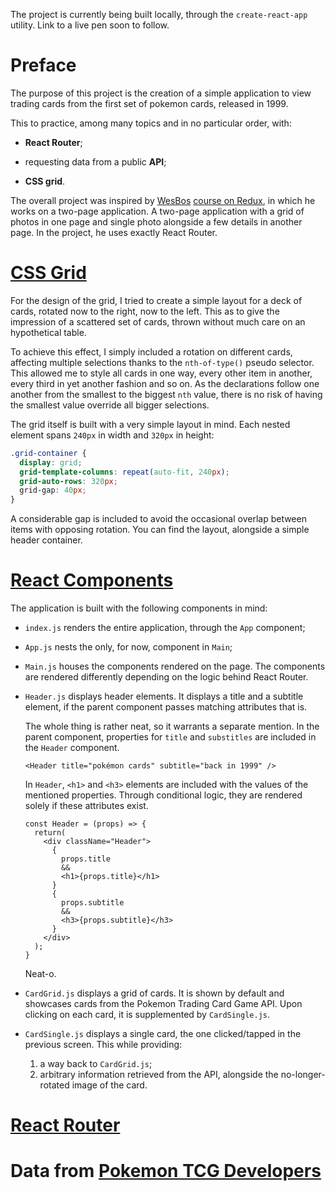 The project is currently being built locally, through the `create-react-app` utility. Link to a live pen soon to follow.

<!-- Link to the work-in-progress pen right [here](). -->

# Preface

The purpose of this project is the creation of a simple application to view trading cards from the first set of pokemon cards, released in 1999.

This to practice, among many topics and in no particular order, with:

- **React Router**;

- requesting data from a public **API**;

- **CSS grid**.

The overall project was inspired by [WesBos](https://twitter.com/wesbos?ref_src=twsrc%5Egoogle%7Ctwcamp%5Eserp%7Ctwgr%5Eauthor) [course on Redux](https://www.youtube.com/playlist?list=PLu8EoSxDXHP5uyzEWxdlr9WQTJJIzr6jy), in which he works on a two-page application. A two-page application with a grid of photos in one page and single photo alongside a few details in another page. In the project, he uses exactly React Router.


# [CSS Grid](https://css-tricks.com/snippets/css/complete-guide-grid/)

For the design of the grid, I tried to create a simple layout for a deck of cards, rotated now to the right, now to the left. This as to give the impression of a scattered set of cards, thrown without much care on an hypothetical table.

To achieve this effect, I simply included a rotation on different cards, affecting multiple selections thanks to the `nth-of-type()` pseudo selector. This allowed me to style all cards in one way, every other item in another, every third in yet another fashion and so on. As the declarations follow one another from the smallest to the biggest `nth` value, there is no risk of having the smallest value override all bigger selections.

The grid itself is built with a very simple layout in mind. Each nested element spans `240px` in width and `320px` in height:

```CSS
.grid-container {
  display: grid;
  grid-template-columns: repeat(auto-fit, 240px);
  grid-auto-rows: 320px;
  grid-gap: 40px;
}
```

A considerable gap is included to avoid the occasional overlap between items with opposing rotation. You can find the layout, alongside a simple header container.

# [React Components](https://reactjs.org/docs/thinking-in-react.html)

The application is built with the following components in mind:

- `index.js` renders the entire application, through the `App` component;

- `App.js` nests the only, for now, component in `Main`;

- `Main.js` houses the components rendered on the page. The components are rendered differently depending on the logic behind React Router.

- `Header.js` displays header elements. It displays a title and a subtitle element, if the parent component passes matching attributes that is.

  The whole thing is rather neat, so it warrants a separate mention. In the parent component, properties for `title` and `substitles` are included in the `Header` component.

  ```JS
  <Header title="pokémon cards" subtitle="back in 1999" />
  ```

  In `Header`, `<h1>` and `<h3>` elements are included with the values of the mentioned properties. Through conditional logic, they are rendered solely if these attributes exist.

  ```JS
  const Header = (props) => {
    return(
      <div className="Header">
        {
          props.title 
          &&
          <h1>{props.title}</h1>
        }
        {
          props.subtitle 
          &&
          <h3>{props.subtitle}</h3>
        }
      </div>
    );
  }
  ```

  Neat-o.

- `CardGrid.js` displays a grid of cards. It is shown by default and showcases cards from the Pokemon Trading Card Game API. Upon clicking on each card, it is supplemented by `CardSingle.js`.

- `CardSingle.js` displays a single card, the one clicked/tapped in the previous screen. This while providing: 

  1. a way back to `CardGrid.js`;
  1. arbitrary information retrieved from the API, alongside the no-longer-rotated image of the card.



# [React Router](https://reacttraining.com/react-router/web/guides/philosophy)


# Data from [Pokemon TCG Developers](https://docs.pokemontcg.io/#documentationgetting_started)